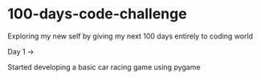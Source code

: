 # 100-days-code-challenge

Exploring my new self by giving my next 100 days entirely to coding world

Day 1 ->

Started developing a basic car racing game using pygame
